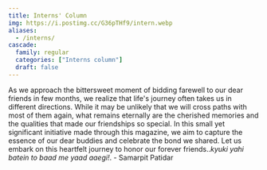 ```yaml
---
title: Interns' Column
img: https://i.postimg.cc/G36pTHf9/intern.webp
aliases:
  - /interns/
cascade:
  family: regular
  categories: ["Interns column"]
  draft: false
---
```


As we approach the bittersweet moment of bidding farewell to our dear friends in few months, we realize that life's journey often takes us in different directions. While it may be unlikely that we will cross paths with most of them again, what remains eternally are the cherished memories and the qualities that made our friendships so special. In this small yet significant initiative made through this magazine, we aim to capture the essence of our dear buddies and celebrate the bond we shared. Let us embark on this heartfelt journey to honor our forever friends.._kyuki yahi batein to baad me yaad aaegi!_. - Samarpit Patidar
